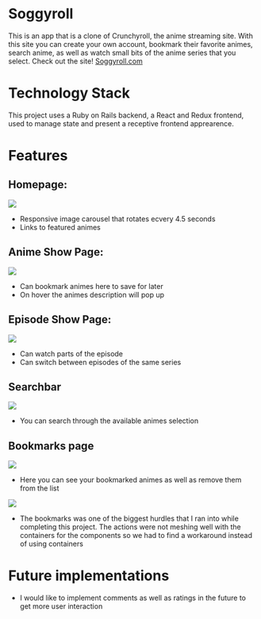 # Soggyroll
This is an app that is a clone of Crunchyroll, the anime streaming site. With this site you can create your own account, bookmark their favorite animes, search anime, as well as watch small bits of the anime series that you select. 
Check out the site! [Soggyroll.com](https://soggyroll.herokuapp.com/#/)

# Technology Stack
This project uses a Ruby on Rails backend, a React and Redux frontend, used to manage state and present a receptive frontend apprearence.

# Features
## Homepage:
 <img src="https://i.imgur.com/hjfJLB1.png" />
 <ul>
 <li> Responsive image carousel that rotates ecvery 4.5 seconds</li>
 <li>Links to featured animes</li>
</ul>

 
 ## Anime Show Page:
 <img src="https://i.imgur.com/ctC7nf9.png" />
  <ul>
 <li>  Can bookmark animes here to save for later</li>
 <li>On hover the animes description will pop up</li>
</ul>

 
 ## Episode Show Page:
 <img src="https://i.imgur.com/bGHwkSf.png" />
   <ul>
 <li>  Can watch parts of the episode</li>
 <li>Can switch between episodes of the same series</li>
</ul>

 
 ## Searchbar
  <img src=" https://i.imgur.com/HG2lLki.png" />
    <ul>
 <li>  You can search through the available animes selection</li>
</ul>

## Bookmarks page
  <img src="https://i.imgur.com/BKbJmXw.png" />
    <ul>
 <li>  Here you can see your bookmarked animes as well as remove them from the list</li>
</ul>

  <img src="https://i.imgur.com/29a5RAD.png" />
    <ul>
 <li>  The bookmarks was one of the biggest hurdles that I ran into while completing this project. The actions were not meshing well with the containers for the components so we had to find a workaround instead of using containers</li>
</ul>

# Future implementations
  <ul>
  <li> I would like to implement comments as well as ratings in the future to get more user interaction</li>
</ul>
